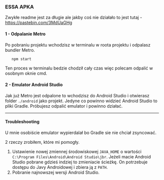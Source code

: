 ### ESSA APKA

Zwykłe readme jest za długie ale jakby coś nie działało to jest tutaj - https://pastebin.com/3MdUaGHg

#### 1 - Odpalanie Metro
Po pobraniu projektu wchodzisz w terminalu w roota projektu i odpalasz bundler Metro.

```bash
   npm start
```

Ten proces w terminalu bedzie chodził cały czas więc polecam odpalić w osobnym oknie cmd.

#### 2 - Emulator Android Studio
Jak już Metro jest odpalone to wchodzisz do Android Studio i otwierasz folder `./android` jako projekt. 
Jedyne co powinno widzieć Android Studio to pliki Gradle.
Próbujesz odpalić emulator i powinno działać.

---

#### Troubleshooting
U mnie osobiście emulator wypierdalał bo Gradle sie nie chciał zsyncować.

2 rzeczy zrobiłem, które mi pomogły.

1. Ustawienie nowej zmiennej środowiskowej `JAVA_HOME` o wartości `C:\Program Files\Android\Android Studio\jbr`. Jeżeli macie Android Studio pobrane gdzieś indziej to zmieniacie ścieżkę. On potrzebuje dostępu do Javy Androidowej i zbiera ją z `PATH`.
2. Pobranie najnowszej wersji Android Studio.